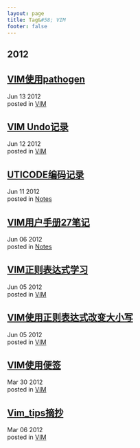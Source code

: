 ```yaml
---
layout: page
title: Tag&#58; VIM
footer: false
---
```


<div id="blog-archives" class="category">
<h2>2012</h2>

<article>
<h1><a href="/blog/2012/06/13/vimshi-yong-pathogen/index.html">VIM使用pathogen</a></h1>
<time datetime="2012-06-13T00:00:00-06:00" pubdate><span class='month'>Jun</span> <span class='day'>13</span> <span class='year'>2012</span></time>
<footer>
<span class="categories">posted in 
<a href='/blog/categories/vim/'>VIM</a></span>
</footer>
</article>

<article>
<h1><a href="/blog/2012/06/12/vim-undoji-lu/index.html">VIM Undo记录</a></h1>
<time datetime="2012-06-12T00:00:00-06:00" pubdate><span class='month'>Jun</span> <span class='day'>12</span> <span class='year'>2012</span></time>
<footer>
<span class="categories">posted in 
<a href='/blog/categories/vim/'>VIM</a></span>
</footer>
</article>

<article>
<h1><a href="/blog/2012/06/11/uticodebian-ma-ji-lu/index.html">UTICODE编码记录</a></h1>
<time datetime="2012-06-11T00:00:00-06:00" pubdate><span class='month'>Jun</span> <span class='day'>11</span> <span class='year'>2012</span></time>
<footer>
<span class="categories">posted in 
<a href='/blog/categories/notes/'>Notes</a></span>
</footer>
</article>

<article>
<h1><a href="/blog/2012/06/06/vim_help_read/index.html">VIM用户手册27笔记</a></h1>
<time datetime="2012-06-06T00:00:00-06:00" pubdate><span class='month'>Jun</span> <span class='day'>06</span> <span class='year'>2012</span></time>
<footer>
<span class="categories">posted in 
<a href='/blog/categories/notes/'>Notes</a></span>
</footer>
</article>

<article>
<h1><a href="/blog/2012/06/05/vim_regex_learning/index.html">VIM正则表达式学习</a></h1>
<time datetime="2012-06-05T00:00:00-06:00" pubdate><span class='month'>Jun</span> <span class='day'>05</span> <span class='year'>2012</span></time>
<footer>
<span class="categories">posted in 
<a href='/blog/categories/vim/'>VIM</a></span>
</footer>
</article>

<article>
<h1><a href="/blog/2012/06/05/vim_regex_case/index.html">VIM使用正则表达式改变大小写</a></h1>
<time datetime="2012-06-05T00:00:00-06:00" pubdate><span class='month'>Jun</span> <span class='day'>05</span> <span class='year'>2012</span></time>
<footer>
<span class="categories">posted in 
<a href='/blog/categories/vim/'>VIM</a></span>
</footer>
</article>

<article>
<h1><a href="/blog/2012/03/30/vim-cookbook/index.html">VIM使用便签</a></h1>
<time datetime="2012-03-30T00:00:00-06:00" pubdate><span class='month'>Mar</span> <span class='day'>30</span> <span class='year'>2012</span></time>
<footer>
<span class="categories">posted in 
<a href='/blog/categories/vim/'>VIM</a></span>
</footer>
</article>

<article>
<h1><a href="/blog/2012/03/06/vim_tips/index.html">Vim_tips摘抄</a></h1>
<time datetime="2012-03-06T00:00:00-06:00" pubdate><span class='month'>Mar</span> <span class='day'>06</span> <span class='year'>2012</span></time>
<footer>
<span class="categories">posted in 
<a href='/blog/categories/vim/'>VIM</a></span>
</footer>
</article>
</div>
